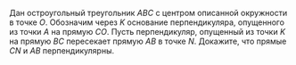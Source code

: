 Дан остроугольный треугольник  $ABC$  с центром описанной окружности  в точке  $O$. Обозначим через $K$ основание перпендикуляра, опущенного из точки  $A$ на прямую $CO$. Пусть перпендикуляр, опущенный из точки $K$ на прямую $BC$ пересекает прямую $AB$ в точке $N$. Докажите, что прямые $CN$ и $AB$ перпендикулярны.